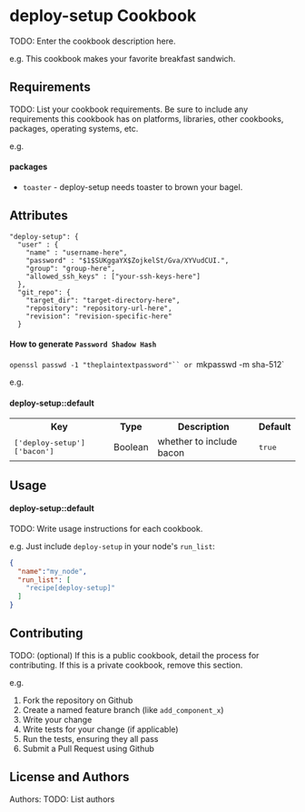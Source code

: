 deploy-setup Cookbook
=====================
TODO: Enter the cookbook description here.

e.g.
This cookbook makes your favorite breakfast sandwich.

Requirements
------------
TODO: List your cookbook requirements. Be sure to include any requirements this cookbook has on platforms, libraries, other cookbooks, packages, operating systems, etc.

e.g.
#### packages
- `toaster` - deploy-setup needs toaster to brown your bagel.

Attributes
----------
```
"deploy-setup": {
  "user" : {
    "name" : "username-here",
    "password" : "$1$SUKggaYX$ZojkelSt/Gva/XYVudCUI.",
    "group": "group-here",
    "allowed_ssh_keys" : ["your-ssh-keys-here"]
  },
  "git_repo": {
    "target_dir": "target-directory-here",
    "repository": "repository-url-here",
    "revision": "revision-specific-here"
  }
```

#### How to generate `Password Shadow Hash`
`openssl passwd -1 "theplaintextpassword"``
or `mkpasswd -m sha-512`


e.g.
#### deploy-setup::default
<table>
  <tr>
    <th>Key</th>
    <th>Type</th>
    <th>Description</th>
    <th>Default</th>
  </tr>
  <tr>
    <td><tt>['deploy-setup']['bacon']</tt></td>
    <td>Boolean</td>
    <td>whether to include bacon</td>
    <td><tt>true</tt></td>
  </tr>
</table>

Usage
-----
#### deploy-setup::default
TODO: Write usage instructions for each cookbook.

e.g.
Just include `deploy-setup` in your node's `run_list`:

```json
{
  "name":"my_node",
  "run_list": [
    "recipe[deploy-setup]"
  ]
}
```

Contributing
------------
TODO: (optional) If this is a public cookbook, detail the process for contributing. If this is a private cookbook, remove this section.

e.g.
1. Fork the repository on Github
2. Create a named feature branch (like `add_component_x`)
3. Write your change
4. Write tests for your change (if applicable)
5. Run the tests, ensuring they all pass
6. Submit a Pull Request using Github

License and Authors
-------------------
Authors: TODO: List authors
